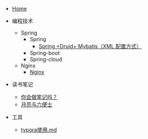 * [Home](README.md)

* 编程技术
    * Spring
        * Spring
            * [Spring +Druid+ Mybatis（XML 配置方式）](编程技术/Spring/Spring/Spring+Druid+Mybatis_XML配置方式.md)
        * Spring-boot
        * Spring-cloud
    * Nginx
        * [Nginx](编程技术/Nginx/Nginx.md)
    
* 读书笔记
    * [你会做笔记吗？](读书笔记/你真的会做笔记？.md)
    * [月亮与六便士](读书笔记/月亮与六便士.md)

* 工具
    * [typora使用.md](工具/typora使用.md)
